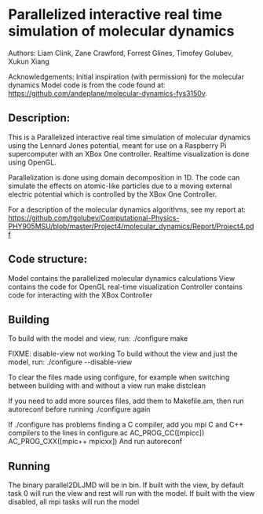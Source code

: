 # Parallelized interactive real time simulation of molecular dynamics

Authors: Liam Clink, Zane Crawford, Forrest Glines, Timofey Golubev, Xukun Xiang

Acknowledgements:
 Initial inspiration (with permission) for the molecular dynamics Model code is from
 the code found at: https://github.com/andeplane/molecular-dynamics-fys3150v.

## Description:

 This is a Parallelized interactive real time simulation of molecular dynamics 
 using the Lennard Jones potential, meant for use on a Raspberry Pi supercomputer
 with an XBox One controller. Realtime visualization is done using OpenGL.
 
 Parallelization is done using domain decomposition in 1D. The code can simulate
 the effects on atomic-like particles due to a moving external electric potential
 which is controlled by the XBox One Controller.

 For a description of the molecular dynamics algorithms, see my report at:
 https://github.com/tgolubev/Computational-Physics-PHY905MSU/blob/master/Project4/molecular_dynamics/Report/Project4.pdf
 
## Code structure:
 Model contains the parallelized molecular dynamics calculations
 View contains the code for OpenGL real-time visualization
 Controller contains code for interacting with the XBox Controller


## Building
To build with the model and view, run:
./configure 
make


FIXME: disable-view not working
To build without the view and just the model, run:
./configure --disable-view

To clear the files made using configure, for example when switching between
building with and without a view run 
make distclean

If you need to add more sources files, add them to Makefile.am, then run
autoreconf 
before running ./configure again

If ./configure has problems finding a C compiler, add you mpi C and C++
compilers to the lines in configure.ac
AC_PROG_CC([mpicc])
AC_PROG_CXX([mpic++ mpicxx])
And run autoreconf


## Running
The binary parallel2DLJMD will be in bin. If built with the view, by default
task 0 will run the view and rest will run with the model. If built with the
view disabled, all mpi tasks will run the model
